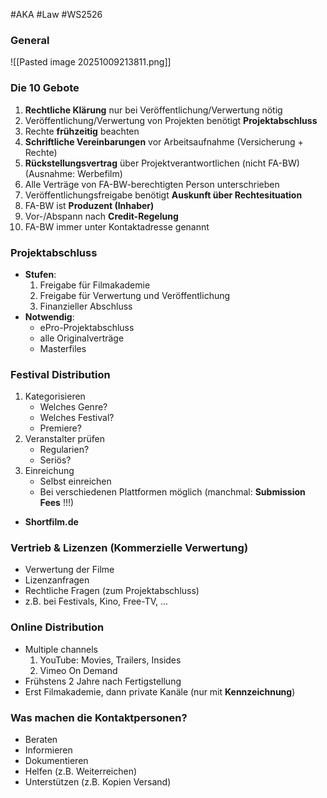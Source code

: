 #AKA #Law #WS2526
### General
![[Pasted image 20251009213811.png]]
### Die 10 Gebote
1. **Rechtliche Klärung** nur bei Veröffentlichung/Verwertung nötig
2. Veröffentlichung/Verwertung von Projekten benötigt **Projektabschluss**
3. Rechte **frühzeitig** beachten
4. **Schriftliche Vereinbarungen** vor Arbeitsaufnahme (Versicherung + Rechte)
5. **Rückstellungsvertrag** über Projektverantwortlichen (nicht FA-BW) (Ausnahme: Werbefilm)
6. Alle Verträge von FA-BW-berechtigten Person unterschrieben
7. Veröffentlichungsfreigabe benötigt **Auskunft über Rechtesituation**
8. FA-BW ist **Produzent (Inhaber)**
9. Vor-/Abspann nach **Credit-Regelung**
10. FA-BW immer unter Kontaktadresse genannt
### Projektabschluss
- **Stufen**:
	1. Freigabe für Filmakademie
	2. Freigabe für Verwertung und Veröffentlichung
	3. Finanzieller Abschluss
- **Notwendig**:
	- ePro-Projektabschluss
	- alle Originalverträge
	- Masterfiles
### Festival Distribution
1. Kategorisieren
	- Welches Genre?
	- Welches Festival?
	- Premiere?
2. Veranstalter prüfen
	- Regularien?
	- Seriös?
3. Einreichung
	- Selbst einreichen
	- Bei verschiedenen Plattformen möglich (manchmal: **Submission Fees** !!!)
- **Shortfilm.de**
### Vertrieb & Lizenzen (Kommerzielle Verwertung)
- Verwertung der Filme
- Lizenzanfragen
- Rechtliche Fragen (zum Projektabschluss)
- z.B. bei Festivals, Kino, Free-TV, ...
### Online Distribution
- Multiple channels
	1. YouTube: Movies, Trailers, Insides
	2. Vimeo On Demand
- Frühstens 2 Jahre nach Fertigstellung
- Erst Filmakademie, dann private Kanäle (nur mit **Kennzeichnung**)
### Was machen die Kontaktpersonen?
- Beraten
- Informieren
- Dokumentieren
- Helfen (z.B. Weiterreichen)
- Unterstützen (z.B. Kopien Versand)